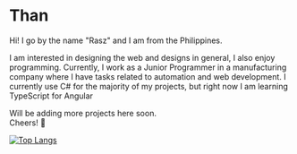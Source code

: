 # Than

Hi! I go by the name "Rasz" and I am from the Philippines.

I am interested in designing the web and designs in general, I also enjoy programming.
Currently, I work as a Junior Programmer in a manufacturing company where I have tasks
related to automation and web development.
I currently use C# for the majority of my projects, but right now I am learning TypeScript for Angular

Will be adding more projects here soon.
<br> Cheers! :beer:

[![Top Langs](https://github-readme-stats.vercel.app/api/top-langs/?username=raszpberry&layout=compact&theme=radical)](https://github.com/anuraghazra/github-readme-stats)
